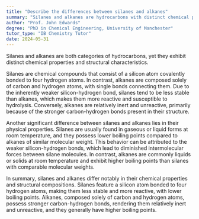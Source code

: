 ```yaml
---
title: "Describe the differences between silanes and alkanes"
summary: "Silanes and alkanes are hydrocarbons with distinct chemical properties and structures, highlighting their differences in composition and behavior."
author: "Prof. John Edwards"
degree: "PhD in Chemical Engineering, University of Manchester"
tutor_type: "IB Chemistry Tutor"
date: 2024-05-31
---
```


Silanes and alkanes are both categories of hydrocarbons, yet they exhibit distinct chemical properties and structural characteristics.

Silanes are chemical compounds that consist of a silicon atom covalently bonded to four hydrogen atoms. In contrast, alkanes are composed solely of carbon and hydrogen atoms, with single bonds connecting them. Due to the inherently weaker silicon-hydrogen bond, silanes tend to be less stable than alkanes, which makes them more reactive and susceptible to hydrolysis. Conversely, alkanes are relatively inert and unreactive, primarily because of the stronger carbon-hydrogen bonds present in their structure.

Another significant difference between silanes and alkanes lies in their physical properties. Silanes are usually found in gaseous or liquid forms at room temperature, and they possess lower boiling points compared to alkanes of similar molecular weight. This behavior can be attributed to the weaker silicon-hydrogen bonds, which lead to diminished intermolecular forces between silane molecules. In contrast, alkanes are commonly liquids or solids at room temperature and exhibit higher boiling points than silanes with comparable molecular weights.

In summary, silanes and alkanes differ notably in their chemical properties and structural compositions. Silanes feature a silicon atom bonded to four hydrogen atoms, making them less stable and more reactive, with lower boiling points. Alkanes, composed solely of carbon and hydrogen atoms, possess stronger carbon-hydrogen bonds, rendering them relatively inert and unreactive, and they generally have higher boiling points.
    
